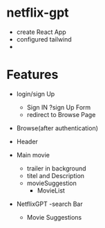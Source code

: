 # netflix-gpt
  - create React App
  - configured tailwind
  -

# Features
- login/sign Up
  - Sign IN ?sign Up Form
  - redirect to Browse Page

- Browse(after authentication)
 - Header
 - Main movie
   - trailer in background
   - titel and Description
   - movieSuggestion
     - MovieList
 - NetflixGPT 
   -search Bar
   - Movie Suggestions

        

